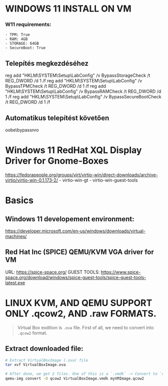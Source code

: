 # WINDOWS 11 INSTALL ON VM

### W11 requirements:
    - TPM: True
    - RAM: 4GB
    - STORAGE: 64GB
    - SecureBoot: True

## Telepítés megkezdéséhez
reg add "HKLM\SYSTEM\Setup\LabConfig" /v BypassStorageCheck /t REG_DWORD /d 1 /f
reg add "HKLM\SYSTEM\Setup\LabConfig" /v BypassTPMCheck /t REG_DWORD /d 1 /f
reg add "HKLM\SYSTEM\Setup\LabConfig" /v BypassRAMCheck /t REG_DWORD /d 1 /f
reg add "HKLM\SYSTEM\Setup\LabConfig" /v BypassSecureBootCheck /t REG_DWORD /d 1 /f

## Automatikus telepítést követően
oobe\bypassnro

# Windows 11 RedHat XQL Display Driver for Gnome-Boxes
https://fedorapeople.org/groups/virt/virtio-win/direct-downloads/archive-virtio/virtio-win-0.1.173-2/
    - virtio-win-gt
    - virtio-win-guest-tools

# Basics 
## Windows 11 developement environment:
https://developer.microsoft.com/en-us/windows/downloads/virtual-machines/

## Red Hat Inc (SPICE) QEMU/KVM VGA driver for VM
URL: https://spice-space.org/
GUEST TOOLS: https://www.spice-space.org/download/windows/spice-guest-tools/spice-guest-tools-latest.exe


# LINUX KVM, AND QEMU SUPPORT ONLY .qcow2, AND .raw FORMATS.
> Virtual Box exdition is `.ova` file. First of all, we need to convert into `.qcow2` format.

## Extract downloaded file:

```sh
# Extract VirtualBoxImage (.ova) file
tar xvf VirtualBoxImage.ova

# After done, we get 2 files. One of this is a `.vmdk` -> Convert to `qcow2` 
qemu-img convert -O qcow2 VirtualBoxImage.vmdk myVMImage.qcow2
```

